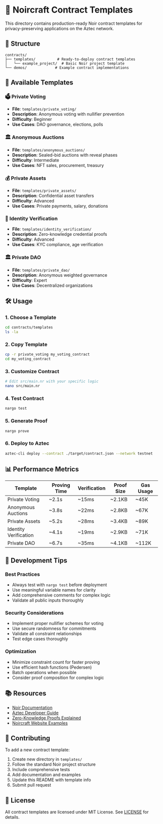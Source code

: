 # 🔐 Noircraft Contract Templates

This directory contains production-ready Noir contract templates for privacy-preserving applications on the Aztec network.

## 📁 Structure

```
contracts/
├── templates/          # Ready-to-deploy contract templates
│   └── example_project/  # Basic Noir project template
└── demos/             # Example contract implementations
```

## 🚀 Available Templates

### 🗳️ Private Voting
- **File**: `templates/private_voting/`
- **Description**: Anonymous voting with nullifier prevention
- **Difficulty**: Beginner
- **Use Cases**: DAO governance, elections, polls

### 🏛️ Anonymous Auctions
- **File**: `templates/anonymous_auctions/`
- **Description**: Sealed-bid auctions with reveal phases
- **Difficulty**: Intermediate  
- **Use Cases**: NFT sales, procurement, treasury

### 💰 Private Assets
- **File**: `templates/private_assets/`
- **Description**: Confidential asset transfers
- **Difficulty**: Advanced
- **Use Cases**: Private payments, salary, donations

### 🔐 Identity Verification
- **File**: `templates/identity_verification/`
- **Description**: Zero-knowledge credential proofs
- **Difficulty**: Advanced
- **Use Cases**: KYC compliance, age verification

### 🏛️ Private DAO
- **File**: `templates/private_dao/`
- **Description**: Anonymous weighted governance
- **Difficulty**: Expert
- **Use Cases**: Decentralized organizations

## 🛠️ Usage

### 1. Choose a Template
```bash
cd contracts/templates
ls -la
```

### 2. Copy Template
```bash
cp -r private_voting my_voting_contract
cd my_voting_contract
```

### 3. Customize Contract
```bash
# Edit src/main.nr with your specific logic
nano src/main.nr
```

### 4. Test Contract
```bash
nargo test
```

### 5. Generate Proof
```bash
nargo prove
```

### 6. Deploy to Aztec
```bash
aztec-cli deploy --contract ./target/contract.json --network testnet
```

## 📊 Performance Metrics

| Template | Proving Time | Verification | Proof Size | Gas Usage |
|----------|-------------|--------------|------------|-----------|
| Private Voting | ~2.1s | ~15ms | ~2.1KB | ~45K |
| Anonymous Auctions | ~3.8s | ~22ms | ~2.8KB | ~67K |
| Private Assets | ~5.2s | ~28ms | ~3.4KB | ~89K |
| Identity Verification | ~4.1s | ~19ms | ~2.9KB | ~71K |
| Private DAO | ~6.7s | ~35ms | ~4.1KB | ~112K |

## 🔧 Development Tips

### Best Practices
- Always test with `nargo test` before deployment
- Use meaningful variable names for clarity
- Add comprehensive comments for complex logic
- Validate all public inputs thoroughly

### Security Considerations
- Implement proper nullifier schemes for voting
- Use secure randomness for commitments
- Validate all constraint relationships
- Test edge cases thoroughly

### Optimization
- Minimize constraint count for faster proving
- Use efficient hash functions (Pedersen)
- Batch operations when possible
- Consider proof composition for complex logic

## 📚 Resources

- [Noir Documentation](https://noir-lang.org/docs)
- [Aztec Developer Guide](https://docs.aztec.network)
- [Zero-Knowledge Proofs Explained](../docs/guides/)
- [Noircraft Website Examples](../website/assets/example-contracts.js)

## 🤝 Contributing

To add a new contract template:

1. Create new directory in `templates/`
2. Follow the standard Noir project structure
3. Include comprehensive tests
4. Add documentation and examples
5. Update this README with template info
6. Submit pull request

## 📄 License

All contract templates are licensed under MIT License. See [LICENSE](../LICENSE) for details.
